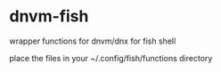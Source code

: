 # dnvm-fish
wrapper functions for dnvm/dnx for fish shell

place the files in your ~/.config/fish/functions directory
